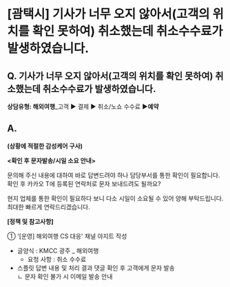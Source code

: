 # [괌택시] 기사가 너무 오지 않아서(고객의 위치를 확인 못하여) 취소했는데 취소수수료가 발생하였습니다.

**Q. 기사가 너무 오지 않아서(고객의 위치를 확인 못하여) 취소했는데 취소수수료가 발생하였습니다.**
----------------------------------------------------------

**상담유형: 해외여행**\_고객 ▶ 결제 ▶ 취소/노쇼 수수료 ▶****예약****

**A.**
------

**(상황에 적절한 감성케어 구사)**

**<확인 후 문자발송/시일 소요 안내>**

문의해 주신 내용에 대하여 바로 답변드려야 하나 담당부서를 통한 확인이 필요합니다.  
확인 후 카카오 T에 등록된 연락처로 문자 보내드려도 될까요?  
  
현지 업체를 통한 확인이 필요하다 보니 다소 시일이 소요될 수 있어 양해 부탁드립니다.   
최대한 빠르게 연락드리겠습니다.

**[정책 및 참고사항]**

① '[운영] 해외여행 CS 대응' 채널 아지트 작성

* 글양식 : KMCC 광주 \_ 해외여행  
  - 요청 사항 : 취소 수수료
* 스플릿 답변 내용 및 처리 결과 댓글 확인 후 고객에게 문자 발송  
  ㄴ 문자 확인 불가 시 이메일 발송 안내
